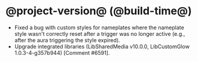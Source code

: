 # @project-version@ (@build-time@)

* Fixed a bug with custom styles for nameplates where the nameplate style wasn't correctly reset after a trigger was no longer active (e.g., after the aura triggering the style expired).
* Upgrade integrated libraries (LibSharedMedia v10.0.0, LibCustomGlow 1.0.3-4-g357b944) [Comment #6591].